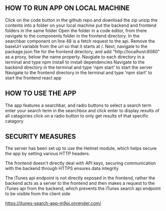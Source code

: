 ## HOW TO RUN APP ON LOCAL MACHINE
Click on the code button in the github repo and download the zip
unzip the contents into a folder on your local machine
put the backend and frontend folders in the same folder
Open the folder in a code editor, from there navigate to the components folder in the frontend directory. In the searchbar component on line 48 is a fetch request to the api. Remove the baseUrl variable from the url so that it starts at /. 
Next, navigate to the package.json file for the frontend directory, and add "http://localhost:8080" as a proxy, below the name property. 
Navgiate to each directory in a terminal and type npm install to install dependencies
Navigate to the backend directory in the terminal and type 'npm start' to start the server
Navigate to the frontend directory in the terminal and type 'npm start' to start the frontend react app

## HOW TO USE THE APP
The app features a searchbar, and radio buttons to select a search term
enter your search term in the searchbox and click enter to display results of all catagories
click on a radio button to only get results of that specific catagory

## SECURITY MEASURES
The server has been set up to use the Helmet module, which helps secure the app by setting various HTTP headers.

The frontend doesn't directly deal with API keys, securing communication with the backend through HTTPS ensures data integrity

The iTunes api endpoint is not directly exposed in the frontend, rather the backend acts as a server to the frontend and then makes a request to the iTunes api from the backend, which prevents the iTunes search api endpoint to be visible from the client side

https://itunes-search-app-m9pi.onrender.com/


